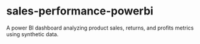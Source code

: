 # sales-performance-powerbi
A power BI dashboard analyzing product sales, returns, and profits metrics using synthetic data.
